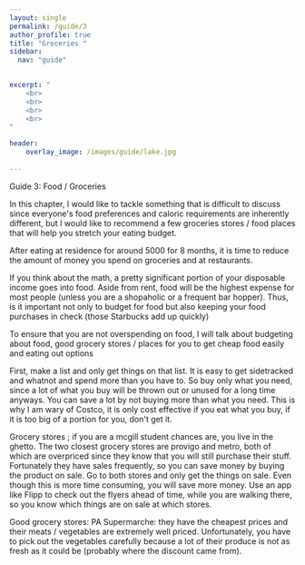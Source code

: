```yaml
---
layout: single
permalink: /guide/3
author_profile: true
title: "Groceries "
sidebar:
  nav: "guide"
    

excerpt: "
    <br>
    <br>
    <br>
    <br>
"

header:
    overlay_image: /images/guide/lake.jpg   
    
---
```


Guide 3: Food / Groceries 

In this chapter, I would like to tackle something that is difficult to discuss since everyone's food preferences and caloric requirements are inherently different, but I would like to recommend a few groceries stores / food places that will help you stretch your eating budget. 

After eating at residence for around 5000 for 8 months, it is time to reduce the amount of money you spend on groceries and at restaurants. 

If you think about the math, a pretty significant portion of your disposable income goes into food. Aside from rent, food will be the highest expense for most people (unless you are a shopaholic or a frequent bar hopper). Thus, is it important not only to budget for food but also keeping your food purchases in check (those Starbucks add up quickly) 

To ensure that you are not overspending on food, I will talk about budgeting about food, good grocery stores / places for you to get cheap food easily and eating out options 


First, make a list and only get things on that list. It is easy to get sidetracked and whatnot and spend more than you have to. So buy only what you need, since a lot of what you buy will be thrown out or unused for a long time anyways. You can save a lot by not buying more than what you need. This is why I am wary of Costco, it is only cost effective if you eat what you buy, if it is too big of a portion for you, don't get it. 

Grocery stores ; if you are a mcgill student chances are, you live in the ghetto. The two closest grocery stores are provigo and metro, both of which are overpriced since they know that you will still purchase their stuff. Fortunately they have sales frequently, so you can save money by buying the product on sale. Go to both stores and only get the things on sale. Even though this is more time consuming, you will save more money. Use an app like Flipp to check out the flyers ahead of time, while you are walking there, so you know which things are on sale at which stores. 

Good grocery stores: PA Supermarche: they have the cheapest prices and their meats / vegetables are extremely well priced. Unfortunately, you have to pick out the vegetables carefully because a lot of their produce is not as fresh as it could be (probably where the discount came from). 